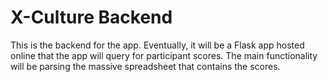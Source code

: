 # X-Culture Backend

This is the backend for the app. Eventually, it will be a Flask app hosted online that the app will query for participant scores. The main functionality will be parsing the massive spreadsheet that contains the scores.